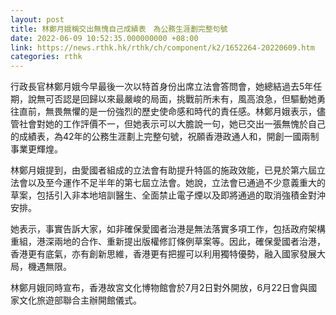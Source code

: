 ```yaml
---
layout: post
title: 林鄭月娥稱交出無愧自己成績表　為公務生涯劃完整句號
date: 2022-06-09 10:52:35.000000000 +08:00
link: https://news.rthk.hk/rthk/ch/component/k2/1652264-20220609.htm
categories: rthk
---
```


行政長官林鄭月娥今早最後一次以特首身份出席立法會答問會，她總結過去5年任期，說無可否認是回歸以來最嚴峻的局面，挑戰前所未有，風高浪急，但驅動她勇往直前，無畏無懼的是一份強烈的歷史使命感和時代的責任感。林鄭月娥表示，儘管社會對她的工作評價不一，但她表示可以大膽說一句，她已交出一張無愧於自己的成績表，為42年的公務生涯劃上完整句號，祝願香港政通人和，開創一國兩制事業更輝煌。

林鄭月娥提到，由愛國者組成的立法會有助提升特區的施政效能，已見於第六屆立法會以及至今運作不足半年的第七屆立法會。她說，立法會已通過不少意義重大的草案，包括引入非本地培訓醫生、全面禁止電子煙以及即將通過的取消強積金對沖安排。 

她表示，事實告訴大家，如非確保愛國者治港是無法落實多項工作，包括政府架構重組，港深兩地的合作、重新提出版權修訂條例草案等。因此，確保愛國者治港，香港更有底氣，亦有創新思維，香港更有把握可以利用獨特優勢，融入國家發展大局，機遇無限。

林鄭月娥同時宣布，香港故宮文化博物館會於7月2日對外開放，6月22日會與國家文化旅遊部聯合主辦開館儀式。
